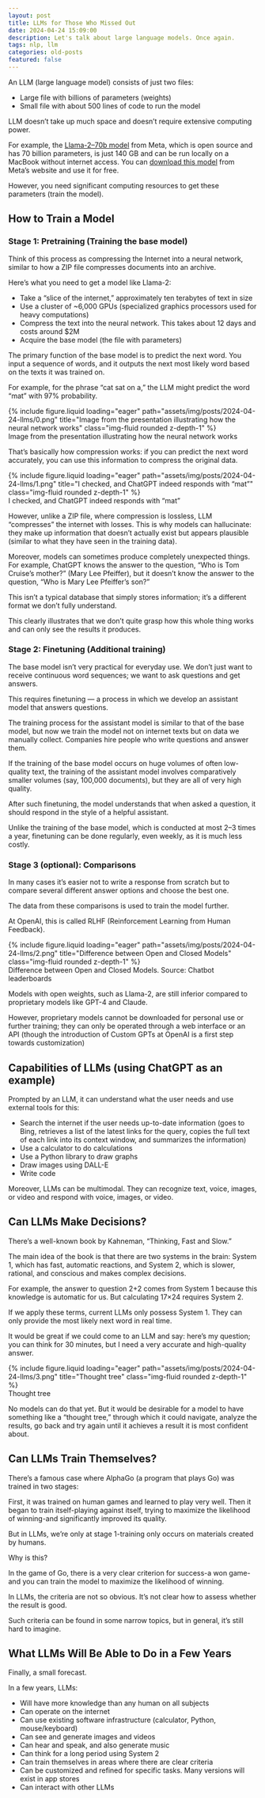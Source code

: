 ```yaml
---
layout: post
title: LLMs for Those Who Missed Out
date: 2024-04-24 15:09:00
description: Let's talk about large language models. Once again.
tags: nlp, llm
categories: old-posts
featured: false
---
```


An LLM (large language model) consists of just two files:

- Large file with billions of parameters (weights)
- Small file with about 500 lines of code to run the model

LLM doesn’t take up much space and doesn’t require extensive computing power.

For example, the [Llama-2–70b model](https://huggingface.co/meta-llama/Llama-2-70b-chat-hf) from Meta, which is open source and has 70 billion parameters, is just 140 GB and can be run locally on a MacBook without internet access. You can [download this model](https://www.llama.com/llama-downloads/) from Meta’s website and use it for free.

However, you need significant computing resources to get these parameters (train the model).

## How to Train a Model

### Stage 1: Pretraining (Training the base model)

Think of this process as compressing the Internet into a neural network, similar to how a ZIP file compresses documents into an archive.

Here’s what you need to get a model like Llama-2:

- Take a “slice of the internet,” approximately ten terabytes of text in size
- Use a cluster of ~6,000 GPUs (specialized graphics processors used for heavy computations)
- Compress the text into the neural network. This takes about 12 days and costs around $2M
- Acquire the base model (the file with parameters)

The primary function of the base model is to predict the next word. You input a sequence of words, and it outputs the next most likely word based on the texts it was trained on.

For example, for the phrase “cat sat on a,” the LLM might predict the word “mat” with 97% probability.

<div class="row">
    <div class="col-sm mt-3 mt-md-0">
        {% include figure.liquid loading="eager" path="assets/img/posts/2024-04-24-llms/0.png" title="Image from the presentation illustrating how the neural network works" class="img-fluid rounded z-depth-1" %}
    </div>
</div>
<div class="caption">
    Image from the presentation illustrating how the neural network works
</div>

That’s basically how compression works: if you can predict the next word accurately, you can use this information to compress the original data.

<div class="row">
    <div class="col-sm mt-3 mt-md-0">
        {% include figure.liquid loading="eager" path="assets/img/posts/2024-04-24-llms/1.png" title="I checked, and ChatGPT indeed responds with “mat”" class="img-fluid rounded z-depth-1" %}
    </div>
</div>
<div class="caption">
    I checked, and ChatGPT indeed responds with “mat”
</div>


However, unlike a ZIP file, where compression is lossless, LLM “compresses” the internet with losses. This is why models can hallucinate: they make up information that doesn’t actually exist but appears plausible (similar to what they have seen in the training data).

Moreover, models can sometimes produce completely unexpected things. For example, ChatGPT knows the answer to the question, “Who is Tom Cruise’s mother?” (Mary Lee Pfeiffer), but it doesn’t know the answer to the question, “Who is Mary Lee Pfeiffer’s son?”

This isn’t a typical database that simply stores information; it’s a different format we don’t fully understand. 

This clearly illustrates that we don’t quite grasp how this whole thing works and can only see the results it produces.

### Stage 2: Finetuning (Additional training)

The base model isn’t very practical for everyday use. We don’t just want to receive continuous word sequences; we want to ask questions and get answers.

This requires finetuning — a process in which we develop an assistant model that answers questions.

The training process for the assistant model is similar to that of the base model, but now we train the model not on internet texts but on data we manually collect. Companies hire people who write questions and answer them.

If the training of the base model occurs on huge volumes of often low-quality text, the training of the assistant model involves comparatively smaller volumes (say, 100,000 documents), but they are all of very high quality.

After such finetuning, the model understands that when asked a question, it should respond in the style of a helpful assistant.

Unlike the training of the base model, which is conducted at most 2–3 times a year, finetuning can be done regularly, even weekly, as it is much less costly.

### Stage 3 (optional): Comparisons
In many cases it’s easier not to write a response from scratch but to compare several different answer options and choose the best one.

The data from these comparisons is used to train the model further.

At OpenAI, this is called RLHF (Reinforcement Learning from Human Feedback).

<div class="row">
    <div class="col-sm mt-3 mt-md-0">
        {% include figure.liquid loading="eager" path="assets/img/posts/2024-04-24-llms/2.png" title="Difference between Open and Closed Models" class="img-fluid rounded z-depth-1" %}
    </div>
</div>
<div class="caption">
    Difference between Open and Closed Models. Source: Chatbot leaderboards
</div>


Models with open weights, such as Llama-2, are still inferior compared to proprietary models like GPT-4 and Claude.

However, proprietary models cannot be downloaded for personal use or further training; they can only be operated through a web interface or an API (though the introduction of Custom GPTs at OpenAI is a first step towards customization)

## Capabilities of LLMs (using ChatGPT as an example)

Prompted by an LLM, it can understand what the user needs and use external tools for this:

- Search the internet if the user needs up-to-date information (goes to Bing, retrieves a list of the latest links for the query, copies the full text of each link into its context window, and summarizes the information)
- Use a calculator to do calculations
- Use a Python library to draw graphs
- Draw images using DALL-E
- Write code

Moreover, LLMs can be multimodal. They can recognize text, voice, images, or video and respond with voice, images, or video.

## Can LLMs Make Decisions?

There’s a well-known book by Kahneman, “Thinking, Fast and Slow.”

The main idea of the book is that there are two systems in the brain: System 1, which has fast, automatic reactions, and System 2, which is slower, rational, and conscious and makes complex decisions.

For example, the answer to question 2+2 comes from System 1 because this knowledge is automatic for us. But calculating 17×24 requires System 2.

If we apply these terms, current LLMs only possess System 1. They can only provide the most likely next word in real time.

It would be great if we could come to an LLM and say: here’s my question; you can think for 30 minutes, but I need a very accurate and high-quality answer.

<div class="row">
    <div class="col-sm mt-3 mt-md-0">
        {% include figure.liquid loading="eager" path="assets/img/posts/2024-04-24-llms/3.png" title="Thought tree" class="img-fluid rounded z-depth-1" %}
    </div>
</div>
<div class="caption">
    Thought tree
</div>

No models can do that yet. But it would be desirable for a model to have something like a “thought tree,” through which it could navigate, analyze the results, go back and try again until it achieves a result it is most confident about.

## Can LLMs Train Themselves?
There’s a famous case where AlphaGo (a program that plays Go) was trained in two stages:

First, it was trained on human games and learned to play very well. Then it began to train itself-playing against itself, trying to maximize the likelihood of winning-and significantly improved its quality.

But in LLMs, we’re only at stage 1-training only occurs on materials created by humans. 

Why is this?

In the game of Go, there is a very clear criterion for success-a won game- and you can train the model to maximize the likelihood of winning. 

In LLMs, the criteria are not so obvious. It’s not clear how to assess whether the result is good.

Such criteria can be found in some narrow topics, but in general, it’s still hard to imagine.

## What LLMs Will Be Able to Do in a Few Years
Finally, a small forecast.

In a few years, LLMs:

- Will have more knowledge than any human on all subjects
- Can operate on the internet
- Can use existing software infrastructure (calculator, Python, mouse/keyboard)
- Can see and generate images and videos
- Can hear and speak, and also generate music
- Can think for a long period using System 2
- Can train themselves in areas where there are clear criteria
- Can be customized and refined for specific tasks. Many versions will exist in app stores
- Can interact with other LLMs